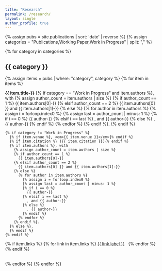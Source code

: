 ```yaml
---
title: "Research"
permalink: /research/
layout: single
author_profile: true
---
```


{% assign pubs = site.publications | sort: 'date' | reverse %}
{% assign categories = "Publications,Working Paper,Work in Progress" | split: "," %}

{% for category in categories %}
## {{ category }}

{% assign items = pubs | where: "category", category %}
{% for item in items %}
<div style="margin-bottom: 2rem;">
  <p>
    <strong>{{ item.title-}}</strong>
    {% if category == "Work in Progress" and item.authors %}, with 
      {% assign author_count = item.authors | size %}
      {% if author_count == 1 %}
        {{ item.authors[0]-}}
      {% elsif author_count == 2 %}
        {{ item.authors[0] }} and {{ item.authors[1]-}}
      {% else %}
        {% for author in item.authors %}
          {% assign i = forloop.index0 %}
          {% assign last = author_count | minus: 1 %}
          {% if i == 0 %}
            {{ author-}}
          {% elsif i == last %}
            , and {{ author-}}
          {% else %}
            , {{ author-}}
          {% endif %}
        {% endfor %}
      {% endif %}.
    {% endif %}

    {% if category != "Work in Progress" %}
      {% if item.venue %}, <em>{{ item.venue }}</em>{% endif %}
      {% if item.citation %} ({{ item.citation }}){% endif %}
      {% if item.authors %}, with 
        {% assign author_count = item.authors | size %}
        {% if author_count == 1 %}
          {{ item.authors[0]-}}
        {% elsif author_count == 2 %}
          {{ item.authors[0] }} and {{ item.authors[1]-}}
        {% else %}
          {% for author in item.authors %}
            {% assign i = forloop.index0 %}
            {% assign last = author_count | minus: 1 %}
            {% if i == 0 %}
              {{ author-}}
            {% elsif i == last %}
              , and {{ author-}}
            {% else %}
              , {{ author-}}
            {% endif %}
          {% endfor %}
        {% endif %}.
      {% else %}.
      {% endif %}
    {% endif %}
  </p>

  {% if item.links %}
    {% for link in item.links %}
      <a href="{{ link.url }}" class="btn" target="_blank" rel="noopener" style="margin-right: 0.5rem;">{{ link.label }}</a>
    {% endfor %}
  {% endif %}
</div>
{% endfor %}
{% endfor %}
